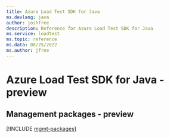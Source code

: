```yaml
---
title: Azure Load Test SDK for Java
ms.devlang: java
author: joshfree
description: Reference for Azure Load Test SDK for Java
ms.service: loadtest
ms.topic: reference
ms.data: 08/25/2022
ms.author: jfree
---
```

# Azure Load Test SDK for Java - preview

## Management packages - preview
[!INCLUDE [mgmt-packages](load-test-mgmt-index.md)]